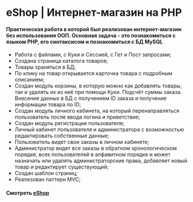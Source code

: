 # eShop | Интернет-магазин на PHP

#### Практическая работа в которой был реализован интернет-магазин без использования ООП. Основная задача - это познакомиться с языком PHP, его синтаксисом и познакомиться с БД MySQL

- Работа с файлами, с Куки и Сессией, с Гет и Пост запросами;
- Создана страница каталога товаров;
- Товары храняться в БД;
- По клику на товар открывается карточка товара с подробным описанием;
- Создан модуль корзины, в которую можно как добавлять товары, так и удалять их из неё при помощи Куки. Подсчёт суммы заказа. Внесение данных в БД с получением ID заказа и получение информации товара по ID;
- Создан модуль личного кабинета, на который перенаправляться пользователь после
  ввода логина и приветствие;
- Создан модуль регистрации пользователя;
- Личный кабинет пользователя и администратора с возможностью редактировать собственные данные;
- Пользователь видет свои заказы в личном кабинете;
- Администратор видет все заказы в обратном хронологическом порядке, всех пользователей в алфавитном порядке и может назначать или удалять администраторские права, добавляет новый товар и редактирует существующий;
- Создан шаблон страниц;
- Реалезован паттерн MVC;

#### Смотреть [eShop]()
